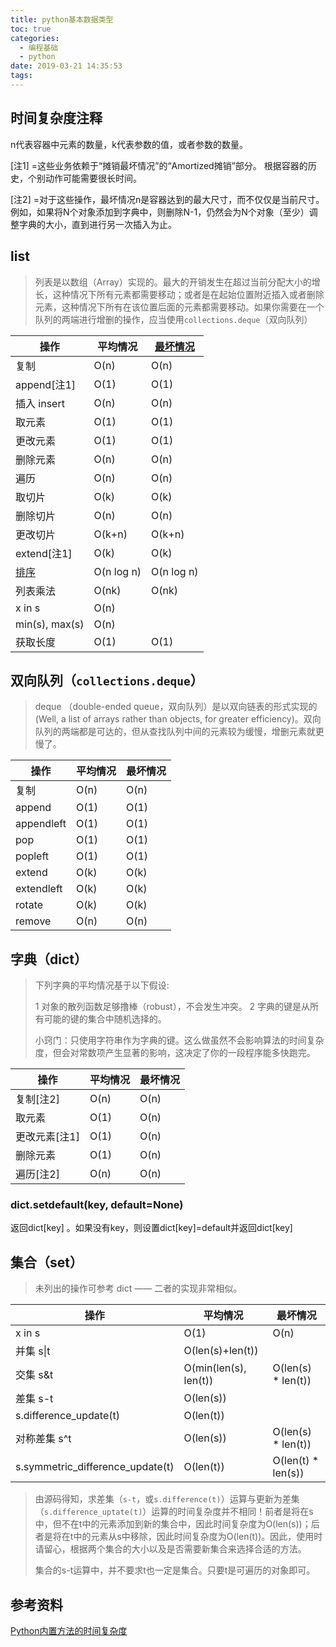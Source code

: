 ```yaml
---
title: python基本数据类型
toc: true
categories:
  - 编程基础
  - python
date: 2019-03-21 14:35:53
tags:
---
```








## 时间复杂度注释

n代表容器中元素的数量，k代表参数的值，或者参数的数量。

[注1] =这些业务依赖于“摊销最坏情况”的“Amortized摊销”部分。 根据容器的历史，个别动作可能需要很长时间。

[注2] =对于这些操作，最坏情况n是容器达到的最大尺寸，而不仅仅是当前尺寸。 例如，如果将N个对象添加到字典中，则删除N-1，仍然会为N个对象（至少）调整字典的大小，直到进行另一次插入为止。

## list

> 列表是以数组（Array）实现的。最大的开销发生在超过当前分配大小的增长，这种情况下所有元素都需要移动；或者是在起始位置附近插入或者删除元素，这种情况下所有在该位置后面的元素都需要移动。如果你需要在一个队列的两端进行增删的操作，应当使用`collections.deque`（双向队列）
>
> 

| 操作                                                         | 平均情况   | [最坏情况](http://en.wikipedia.org/wiki/Amortized_analysis) |
| ------------------------------------------------------------ | ---------- | ----------------------------------------------------------- |
| 复制                                                         | O(n)       | O(n)                                                        |
| append[注1]                                                  | O(1)       | O(1)                                                        |
| 插入 insert                                                  | O(n)       | O(n)                                                        |
| 取元素                                                       | O(1)       | O(1)                                                        |
| 更改元素                                                     | O(1)       | O(1)                                                        |
| 删除元素                                                     | O(n)       | O(n)                                                        |
| 遍历                                                         | O(n)       | O(n)                                                        |
| 取切片                                                       | O(k)       | O(k)                                                        |
| 删除切片                                                     | O(n)       | O(n)                                                        |
| 更改切片                                                     | O(k+n)     | O(k+n)                                                      |
| extend[注1]                                                  | O(k)       | O(k)                                                        |
| [排序](http://svn.python.org/projects/python/trunk/Objects/listsort.txt) | O(n log n) | O(n log n)                                                  |
| 列表乘法                                                     | O(nk)      | O(nk)                                                       |
| x in s                                                       | O(n)       |                                                             |
| min(s), max(s)                                               | O(n)       |                                                             |
| 获取长度                                                     | O(1)       | O(1)                                                        |

## 双向队列（`collections.deque`）

> deque （double-ended queue，双向队列）是以双向链表的形式实现的 (Well, a list of arrays rather than objects, for greater efficiency)。双向队列的两端都是可达的，但从查找队列中间的元素较为缓慢，增删元素就更慢了。

| 操作       | 平均情况 | 最坏情况 |
| ---------- | -------- | -------- |
| 复制       | O(n)     | O(n)     |
| append     | O(1)     | O(1)     |
| appendleft | O(1)     | O(1)     |
| pop        | O(1)     | O(1)     |
| popleft    | O(1)     | O(1)     |
| extend     | O(k)     | O(k)     |
| extendleft | O(k)     | O(k)     |
| rotate     | O(k)     | O(k)     |
| remove     | O(n)     | O(n)     |

## 字典（dict）

> 下列字典的平均情况基于以下假设: 
>
> 1 对象的散列函数足够撸棒（robust），不会发生冲突。
> 2 字典的键是从所有可能的键的集合中随机选择的。
>
> 小窍门：只使用字符串作为字典的键。这么做虽然不会影响算法的时间复杂度，但会对常数项产生显著的影响，这决定了你的一段程序能多快跑完。

| 操作          | 平均情况 | 最坏情况 |
| ------------- | -------- | -------- |
| 复制[注2]     | O(n)     | O(n)     |
| 取元素        | O(1)     | O(n)     |
| 更改元素[注1] | O(1)     | O(n)     |
| 删除元素      | O(1)     | O(n)     |
| 遍历[注2]     | O(n)     | O(n)     |

### dict.setdefault(key, default=None)

返回dict[key] 。如果没有key，则设置dict[key]=default并返回dict[key]

## 集合（set）

> 未列出的操作可参考 dict —— 二者的实现非常相似。

| 操作                             | 平均情况              | 最坏情况           |
| -------------------------------- | --------------------- | ------------------ |
| x in s                           | O(1)                  | O(n)               |
| 并集 s\|t                        | O(len(s)+len(t))      |                    |
| 交集 s&t                         | O(min(len(s), len(t)) | O(len(s) * len(t)) |
| 差集 s-t                         | O(len(s))             |                    |
| s.difference_update(t)           | O(len(t))             |                    |
| 对称差集 s^t                     | O(len(s))             | O(len(s) * len(t)) |
| s.symmetric_difference_update(t) | O(len(t))             | O(len(t) * len(s)) |

>  由源码得知，求差集（`s-t`，或`s.difference(t)`）运算与更新为差集（`s.difference_uptate(t)`）运算的时间复杂度并不相同！前者是将在s中，但不在t中的元素添加到新的集合中，因此时间复杂度为O(len(s))；后者是将在t中的元素从s中移除，因此时间复杂度为O(len(t))。因此，使用时请留心，根据两个集合的大小以及是否需要新集合来选择合适的方法。
>
> 集合的s-t运算中，并不要求t也一定是集合。只要t是可遍历的对象即可。



## 参考资料

[Python内置方法的时间复杂度](https://www.cnblogs.com/ajianbeyourself/p/4212042.html)



